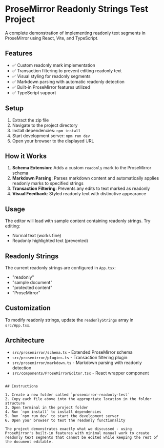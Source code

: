 # ProseMirror Readonly Strings Test Project

A complete demonstration of implementing readonly text segments in ProseMirror using React, Vite, and TypeScript.

## Features

- ✅ Custom readonly mark implementation
- ✅ Transaction filtering to prevent editing readonly text
- ✅ Visual styling for readonly segments
- ✅ Markdown parsing with automatic readonly detection
- ✅ Built-in ProseMirror features utilized
- ✅ TypeScript support

## Setup

1. Extract the zip file
2. Navigate to the project directory
3. Install dependencies: `npm install`
4. Start development server: `npm run dev`
5. Open your browser to the displayed URL

## How it Works

1. **Schema Extension**: Adds a custom `readonly` mark to the ProseMirror schema
2. **Markdown Parsing**: Parses markdown content and automatically applies readonly marks to specified strings
3. **Transaction Filtering**: Prevents any edits to text marked as readonly
4. **Visual Feedback**: Styled readonly text with distinctive appearance

## Usage

The editor will load with sample content containing readonly strings. Try editing:
- Normal text (works fine)
- Readonly highlighted text (prevented)

## Readonly Strings

The current readonly strings are configured in `App.tsx`:
- "readonly"
- "sample document" 
- "protected content"
- "ProseMirror"

## Customization

To modify readonly strings, update the `readonlyStrings` array in `src/App.tsx`.

## Architecture

- `src/prosemirror/schema.ts` - Extended ProseMirror schema
- `src/prosemirror/plugins.ts` - Transaction filtering plugin
- `src/prosemirror/markdown.ts` - Markdown parsing with readonly detection
- `src/components/ProseMirrorEditor.tsx` - React wrapper component
```

## Instructions

1. Create a new folder called `prosemirror-readonly-test`
2. Copy each file above into the appropriate location in the folder structure
3. Open terminal in the project folder
4. Run `npm install` to install dependencies
5. Run `npm run dev` to start the development server
6. Open your browser to test the readonly functionality

The project demonstrates exactly what we discussed - using ProseMirror's built-in features with minimal manual work to create readonly text segments that cannot be edited while keeping the rest of the document editable.